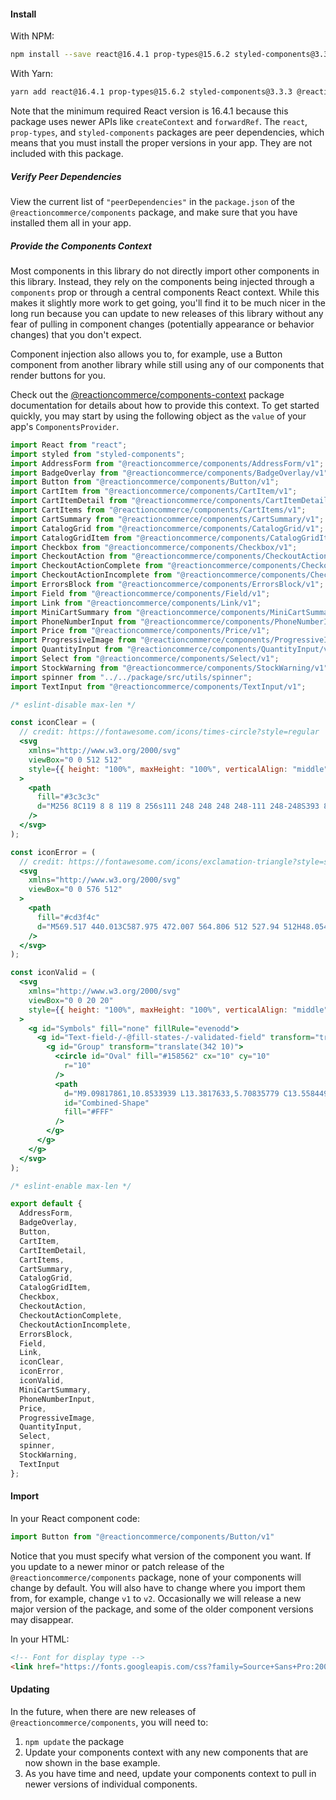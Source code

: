 #### Install

With NPM:

```bash
npm install --save react@16.4.1 prop-types@15.6.2 styled-components@3.3.3 @reactioncommerce/components
```

With Yarn:

```bash
yarn add react@16.4.1 prop-types@15.6.2 styled-components@3.3.3 @reactioncommerce/components
```

Note that the minimum required React version is 16.4.1 because this package uses newer APIs like `createContext` and `forwardRef`. The `react`, `prop-types`, and `styled-components` packages are peer dependencies, which means that you must install the proper versions in your app. They are not included with this package.

##### Verify Peer Dependencies

View the current list of `"peerDependencies"` in the `package.json` of the `@reactioncommerce/components` package, and make sure that you have installed them all in your app.

##### Provide the Components Context

Most components in this library do not directly import other components in this library. Instead, they rely on the components being injected through a `components` prop or through a central components React context. While this makes it slightly more work to get going, you'll find it to be much nicer in the long run because you can update to new releases of this library without any fear of pulling in component changes (potentially appearance or behavior changes) that you don't expect.

Component injection also allows you to, for example, use a Button component from another library while still using any of our components that render buttons for you.

Check out the [@reactioncommerce/components-context](https://github.com/reactioncommerce/components-context) package documentation for details about how to provide this context. To get started quickly, you may start by using the following object as the `value` of your app's `ComponentsProvider`.

```jsx static
import React from "react";
import styled from "styled-components";
import AddressForm from "@reactioncommerce/components/AddressForm/v1";
import BadgeOverlay from "@reactioncommerce/components/BadgeOverlay/v1";
import Button from "@reactioncommerce/components/Button/v1";
import CartItem from "@reactioncommerce/components/CartItem/v1";
import CartItemDetail from "@reactioncommerce/components/CartItemDetail/v1";
import CartItems from "@reactioncommerce/components/CartItems/v1";
import CartSummary from "@reactioncommerce/components/CartSummary/v1";
import CatalogGrid from "@reactioncommerce/components/CatalogGrid/v1";
import CatalogGridItem from "@reactioncommerce/components/CatalogGridItem/v1";
import Checkbox from "@reactioncommerce/components/Checkbox/v1";
import CheckoutAction from "@reactioncommerce/components/CheckoutAction/v1";
import CheckoutActionComplete from "@reactioncommerce/components/CheckoutActionComplete/v1";
import CheckoutActionIncomplete from "@reactioncommerce/components/CheckoutActionIncomplete/v1";
import ErrorsBlock from "@reactioncommerce/components/ErrorsBlock/v1";
import Field from "@reactioncommerce/components/Field/v1";
import Link from "@reactioncommerce/components/Link/v1";
import MiniCartSummary from "@reactioncommerce/components/MiniCartSummary/v1";
import PhoneNumberInput from "@reactioncommerce/components/PhoneNumberInput/v1";
import Price from "@reactioncommerce/components/Price/v1";
import ProgressiveImage from "@reactioncommerce/components/ProgressiveImage/v1";
import QuantityInput from "@reactioncommerce/components/QuantityInput/v1";
import Select from "@reactioncommerce/components/Select/v1";
import StockWarning from "@reactioncommerce/components/StockWarning/v1";
import spinner from "../../package/src/utils/spinner";
import TextInput from "@reactioncommerce/components/TextInput/v1";

/* eslint-disable max-len */

const iconClear = (
  // credit: https://fontawesome.com/icons/times-circle?style=regular
  <svg
    xmlns="http://www.w3.org/2000/svg"
    viewBox="0 0 512 512"
    style={{ height: "100%", maxHeight: "100%", verticalAlign: "middle" }}
  >
    <path
      fill="#3c3c3c"
      d="M256 8C119 8 8 119 8 256s111 248 248 248 248-111 248-248S393 8 256 8zm121.6 313.1c4.7 4.7 4.7 12.3 0 17L338 377.6c-4.7 4.7-12.3 4.7-17 0L256 312l-65.1 65.6c-4.7 4.7-12.3 4.7-17 0L134.4 338c-4.7-4.7-4.7-12.3 0-17l65.6-65-65.6-65.1c-4.7-4.7-4.7-12.3 0-17l39.6-39.6c4.7-4.7 12.3-4.7 17 0l65 65.7 65.1-65.6c4.7-4.7 12.3-4.7 17 0l39.6 39.6c4.7 4.7 4.7 12.3 0 17L312 256l65.6 65.1z"
    />
  </svg>
);

const iconError = (
  // credit: https://fontawesome.com/icons/exclamation-triangle?style=solid
  <svg
    xmlns="http://www.w3.org/2000/svg"
    viewBox="0 0 576 512"
  >
    <path
      fill="#cd3f4c"
      d="M569.517 440.013C587.975 472.007 564.806 512 527.94 512H48.054c-36.937 0-59.999-40.055-41.577-71.987L246.423 23.985c18.467-32.009 64.72-31.951 83.154 0l239.94 416.028zM288 354c-25.405 0-46 20.595-46 46s20.595 46 46 46 46-20.595 46-46-20.595-46-46-46zm-43.673-165.346l7.418 136c.347 6.364 5.609 11.346 11.982 11.346h48.546c6.373 0 11.635-4.982 11.982-11.346l7.418-136c.375-6.874-5.098-12.654-11.982-12.654h-63.383c-6.884 0-12.356 5.78-11.981 12.654z"
    />
  </svg>
);

const iconValid = (
  <svg
    xmlns="http://www.w3.org/2000/svg"
    viewBox="0 0 20 20"
    style={{ height: "100%", maxHeight: "100%", verticalAlign: "middle" }}
  >
    <g id="Symbols" fill="none" fillRule="evenodd">
      <g id="Text-field-/-@fill-states-/-validated-field" transform="translate(-342 -10)">
        <g id="Group" transform="translate(342 10)">
          <circle id="Oval" fill="#158562" cx="10" cy="10"
            r="10"
          />
          <path
            d="M9.09817861,10.8533939 L13.3817633,5.70835779 C13.5584492,5.49613933 13.8737186,5.46733456 14.085937,5.64402054 C14.0864297,5.64443069 14.0869215,5.64484179 14.0874126,5.64525384 L15.4038701,6.74989283 C15.6148323,6.92691118 15.6429374,7.24119179 15.4667318,7.45283332 L9.68800426,14.3936934 C9.51131828,14.6059119 9.19604894,14.6347167 8.98383048,14.4580307 C8.98333784,14.4576205 8.98284599,14.4572094 8.98235494,14.4567974 L7.66589745,13.3521584 C7.65157762,13.3401426 7.63810031,13.3274944 7.62547222,13.3142888 L4.59464425,10.7711222 C4.38310692,10.5936213 4.35551493,10.2782435 4.53301583,10.0667062 C4.53570056,10.0635066 4.53842527,10.0603409 4.54118933,10.0572096 L5.75381491,8.68348828 C5.9333307,8.48012404 6.24225889,8.45699274 6.45005744,8.63135642 L9.09817861,10.8533939 Z"
            id="Combined-Shape"
            fill="#FFF"
          />
        </g>
      </g>
    </g>
  </svg>
);

/* eslint-enable max-len */

export default {
  AddressForm,
  BadgeOverlay,
  Button,
  CartItem,
  CartItemDetail,
  CartItems,
  CartSummary,
  CatalogGrid,
  CatalogGridItem,
  Checkbox,
  CheckoutAction,
  CheckoutActionComplete,
  CheckoutActionIncomplete,
  ErrorsBlock,
  Field,
  Link,
  iconClear,
  iconError,
  iconValid,
  MiniCartSummary,
  PhoneNumberInput,
  Price,
  ProgressiveImage,
  QuantityInput,
  Select,
  spinner,
  StockWarning,
  TextInput
};
```

#### Import

In your React component code:

```js static
import Button from "@reactioncommerce/components/Button/v1"
```

Notice that you must specify what version of the component you want. If you update to a newer minor or patch release of the `@reactioncommerce/components` package, none of your components will change by default. You will also have to change where you import them from, for example, change `v1` to `v2`. Occasionally we will release a new major version of the package, and some of the older component versions may disappear.

In your HTML:

```html
<!-- Font for display type -->
<link href="https://fonts.googleapis.com/css?family=Source+Sans+Pro:200,400,700" rel="stylesheet">
```

#### Updating

In the future, when there are new releases of `@reactioncommerce/components`, you will need to:

1. `npm update` the package
2. Update your components context with any new components that are now shown in the base example.
3. As you have time and need, update your components context to pull in newer versions of individual components.

